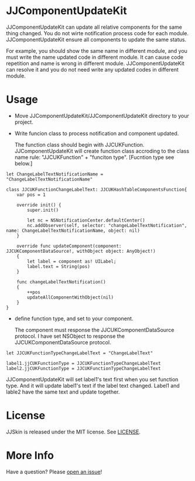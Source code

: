 # JJComponentUpdateKit

JJComponentUpdateKit can update all relative components for the same thing changed. You do not wirte notification     process code for each module. JJComponentUpdateKit ensure all components to update the same status.

For example, you should show the same name in different module, and you must write the name updated code in different module. It can cause code repetition and name is wrong in different module. JJComponentUpdateKit can resolve it and you do not need write any updated codes in different module.

# Usage

* Move JJComponentUpdateKit/JJComponentUpdateKit directory to your project.

* Write funcion class to process notification and component updated. 
	
	The function class should begin with JJCUKFunction. JJComponentUpdateKit will create function class accroding to the class name rule: "JJCUKFunction" + "funciton type". [Fucntion type see below.]
```
let ChangeLabelTextNotificationName = "ChangeLabelTextNotificationName"

class JJCUKFunctionChangeLabelText: JJCUKHashTableComponentsFunction{
    var pos = 1
    
    override init() {
        super.init()
        
        let nc = NSNotificationCenter.defaultCenter()
        nc.addObserver(self, selector: "changeLabelTextNotification", name: ChangeLabelTextNotificationName, object: nil)
    }
    
    override func updateComponent(component: JJCUKComponentDataSource!, withObject object: AnyObject!)
    {
        let label = component as! UILabel;
        label.text = String(pos)
    }
    
    func changeLabelTextNotification()
    {
        ++pos
        updateAllComponentWithObject(nil)
    }
}
```

* define function type, and set to your component. 

	The component must response the JJCUKComponentDataSource protocol. I have set NSObject to response the JJCUKComponentDataSource protocol.

```
let JJCUKFunctionTypeChangeLabelText = "ChangeLabelText"

label1.jjCUKFunctionType = JJCUKFunctionTypeChangeLabelText
label2.jjCUKFunctionType = JJCUKFunctionTypeChangeLabelText
```
JJComponentUpdateKit will set label1's text first when you set function type. And it will update label1's text if the label text changed. Label1 and lable2 have the same text and update together.

# License

JJSkin is released under the MIT license. See
[LICENSE](https://github.com/hamilyjing/JJComponentUpdateKit/blob/master/LICENSE).

# More Info

Have a question? Please [open an issue](https://github.com/hamilyjing/JJComponentUpdateKit/issues/new)!
